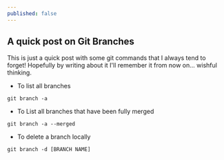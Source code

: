 ```yaml
---
published: false
---
```


## A quick post on Git Branches

This is just a quick post with some git commands that I always tend to forget! Hopefully by writing about it I'll remember it from now on... wishful thinking.

- To list all branches
```
git branch -a
```    
- To List all branches that have been fully merged
```
git branch -a --merged
```    
- To delete a branch locally
```
git branch -d [BRANCH NAME]
```

